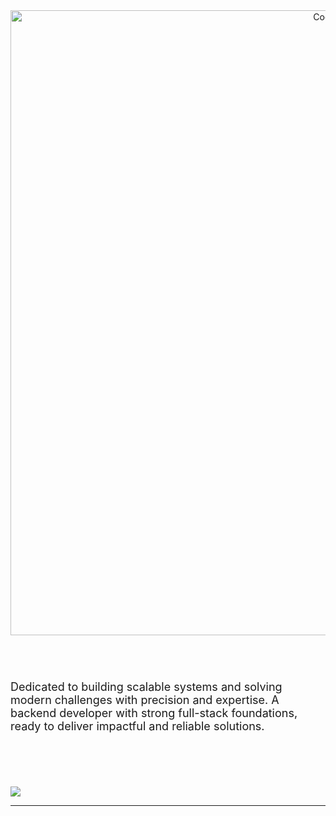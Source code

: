 
<div align="center">
  <div style="display: flex; justify-content: center;">
    <img alt="Coding" width="1000" src="https://cdn.discordapp.com/attachments/1112747133888647210/1148025482034565161/fullstack_web_developer.gif">
  </div>
</div>

<br />
<br />

<div style="padding: 20px 0; font-size: 18px;">
  <p align="left">
    Dedicated to building scalable systems and solving modern challenges with precision and expertise. 
    A backend developer with strong full-stack foundations, ready to deliver impactful and reliable solutions.
  </p>
</div>
<br />
<br />


![](https://quotes-github-readme.vercel.app/api?type=horizontal&theme=radical)

---

